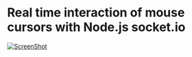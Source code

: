 Real time interaction of mouse cursors with Node.js socket.io 
=============================================================

[![ScreenShot](https://raw.github.com/srish/node_examples/master/mouse_cursors/screenshot.png)](http://www.youtube.com/watch?v=bVObAVAD1O4&feature=youtu.be)
